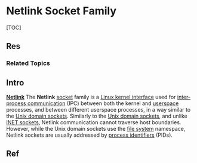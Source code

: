 # Netlink Socket Family

[TOC]



## Res
### Related Topics



## Intro
**[Netlink](https://en.wikipedia.org/wiki/Netlink)**
The **Netlink** [socket](https://en.wikipedia.org/wiki/Network_socket) family is a [Linux kernel interface](https://en.wikipedia.org/wiki/Linux_kernel_interface) used for [inter-process communication](https://en.wikipedia.org/wiki/Inter-process_communication) (IPC) between both the kernel and [userspace](https://en.wikipedia.org/wiki/Userspace) processes, and between different userspace processes, in a way similar to the [Unix domain sockets](https://en.wikipedia.org/wiki/Unix_domain_socket). Similarly to the [Unix domain sockets](https://en.wikipedia.org/wiki/Unix_domain_sockets), and unlike [INET sockets](https://en.wikipedia.org/wiki/Network_socket), Netlink communication cannot traverse host boundaries. However, while the Unix domain sockets use the [file system](https://en.wikipedia.org/wiki/File_system) namespace, Netlink sockets are usually addressed by [process identifiers](https://en.wikipedia.org/wiki/Process_identifier) (PIDs).



## Ref


